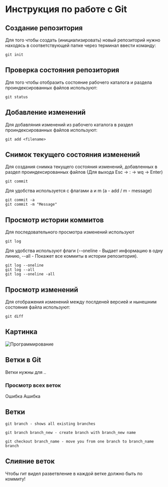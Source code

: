 # **Инструкция по работе с Git**

## Создание репозитория 

Для того чтобы создать (инициализировать) новый репозиторий нужно находясь в соответствующей папке через терминал ввести команду:

    git init

## Проверка состояния репозитория 

Для того чтобы отобразить состояние рабочего каталога и раздела проиндексированных файлов используют:

    git status

## Добавление изменений

Для добавляния изменений из рабочего каталога в раздел проиндексированных файлов используют: 

    git add <filename>

## Снимок текущего состояния изменений

Для создания снимка текущего состояния изменений, добавленных в раздел проиндексированных файлов (Для выхода Esc -> : -> wq -> Enter)

    git commit

Для удобства используется с флагами a и m (a - add / m - message)

    git commit -a
    git commit -m "Message"

## Просмотр истории коммитов

Для последовательного просмотра изменений используют

    git log

Для удобства используют флаги (--oneline - Выдает информацию в одну линию, --all - Покажет все коммиты в истории репозитория).

    git log --oneline
    git log --all
    git log --oneline -all

## Просмотр изменений

Для отображения изменений между послденей версией и нынешним состояния файла используют:

    git diff    

## Картинка

![Программирование](check.jfif)

## Ветки в Git

Ветки нужны для ..

### Просмотр всех веток

Ошибка
Ашибка

## Ветки
 
    git branch - shows all existing branches

    git branch branch_new - create branch with branch_new name

    git checkout branch_name - move you from one branch to branch_name branch

## Слияние веток

Чтобы гит видел разветвление в каждой ветке должно быть по коммиту!